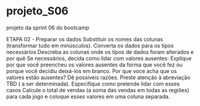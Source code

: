 # projeto_S06
projeto da sprint 06 do bootcamp

ETAPA 02 - Preparar os dados
    Substituir os nomes das colunas (transformar tudo em minúsculos).
    Converta os dados para os tipos necessários
    Descreba as colunas onde os tipos de dados foram alterados e por quê
    Se necessários, decida como lidar com valores ausentes:
        Explique por que você preencheu os valores ausentes da forma que você fez ou porque você decidiu deixá-los em branco.
        Por que voce acha que os valores estão ausentes? Dê possíveis razões.
        Preste atenção à abreviação TBD ( a ser determinada). Especifique como pretende lidar com esses casos
    Calcule o total de vendas (a soma das vendas em todas as regiões) para cada jogo e coloque esses valores em uma coluna separada.
